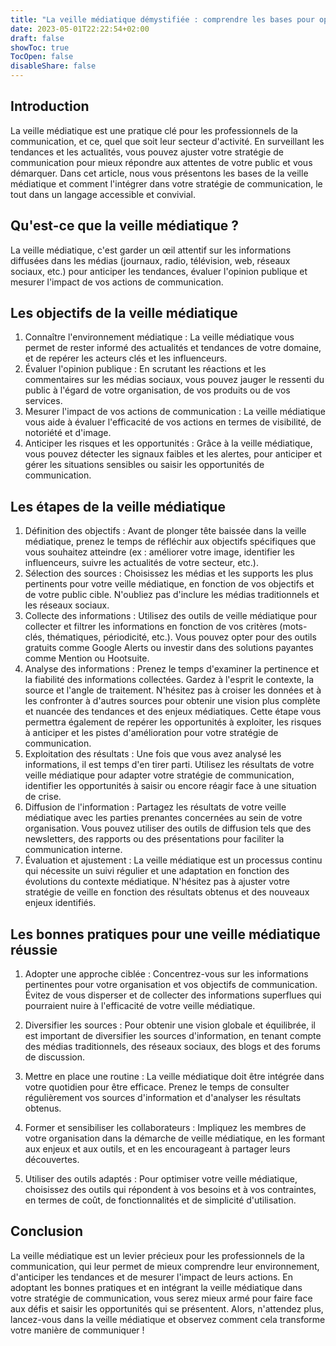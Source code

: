 ```yaml
---
title: "La veille médiatique démystifiée : comprendre les bases pour optimiser sa stratégie de communication"
date: 2023-05-01T22:22:54+02:00
draft: false
showToc: true
TocOpen: false
disableShare: false
---
```


## Introduction
La veille médiatique est une pratique clé pour les professionnels de la communication, et ce, quel que soit leur secteur d'activité. En surveillant les tendances et les actualités, vous pouvez ajuster votre stratégie de communication pour mieux répondre aux attentes de votre public et vous démarquer. Dans cet article, nous vous présentons les bases de la veille médiatique et comment l'intégrer dans votre stratégie de communication, le tout dans un langage accessible et convivial.

## Qu'est-ce que la veille médiatique ?
La veille médiatique, c'est garder un œil attentif sur les informations diffusées dans les médias (journaux, radio, télévision, web, réseaux sociaux, etc.) pour anticiper les tendances, évaluer l'opinion publique et mesurer l'impact de vos actions de communication.

## Les objectifs de la veille médiatique
1. Connaître l'environnement médiatique : La veille médiatique vous permet de rester informé des actualités et tendances de votre domaine, et de repérer les acteurs clés et les influenceurs.
1. Évaluer l'opinion publique : En scrutant les réactions et les commentaires sur les médias sociaux, vous pouvez jauger le ressenti du public à l'égard de votre organisation, de vos produits ou de vos services.
1. Mesurer l'impact de vos actions de communication : La veille médiatique vous aide à évaluer l'efficacité de vos actions en termes de visibilité, de notoriété et d'image.
1. Anticiper les risques et les opportunités : Grâce à la veille médiatique, vous pouvez détecter les signaux faibles et les alertes, pour anticiper et gérer les situations sensibles ou saisir les opportunités de communication.

## Les étapes de la veille médiatique
1. Définition des objectifs : Avant de plonger tête baissée dans la veille médiatique, prenez le temps de réfléchir aux objectifs spécifiques que vous souhaitez atteindre (ex : améliorer votre image, identifier les influenceurs, suivre les actualités de votre secteur, etc.).
1. Sélection des sources : Choisissez les médias et les supports les plus pertinents pour votre veille médiatique, en fonction de vos objectifs et de votre public cible. N'oubliez pas d'inclure les médias traditionnels et les réseaux sociaux.
1. Collecte des informations : Utilisez des outils de veille médiatique pour collecter et filtrer les informations en fonction de vos critères (mots-clés, thématiques, périodicité, etc.). Vous pouvez opter pour des outils gratuits comme Google Alerts ou investir dans des solutions payantes comme Mention ou Hootsuite.
1. Analyse des informations : Prenez le temps d'examiner la pertinence et la fiabilité des informations collectées. Gardez à l'esprit le contexte, la source et l'angle de traitement. N'hésitez pas à croiser les données et à les confronter à d'autres sources pour obtenir une vision plus complète et nuancée des tendances et des enjeux médiatiques. Cette étape vous permettra également de repérer les opportunités à exploiter, les risques à anticiper et les pistes d'amélioration pour votre stratégie de communication.
1. Exploitation des résultats : Une fois que vous avez analysé les informations, il est temps d'en tirer parti. Utilisez les résultats de votre veille médiatique pour adapter votre stratégie de communication, identifier les opportunités à saisir ou encore réagir face à une situation de crise.
1. Diffusion de l'information : Partagez les résultats de votre veille médiatique avec les parties prenantes concernées au sein de votre organisation. Vous pouvez utiliser des outils de diffusion tels que des newsletters, des rapports ou des présentations pour faciliter la communication interne.
1. Évaluation et ajustement : La veille médiatique est un processus continu qui nécessite un suivi régulier et une adaptation en fonction des évolutions du contexte médiatique. N'hésitez pas à ajuster votre stratégie de veille en fonction des résultats obtenus et des nouveaux enjeux identifiés.

## Les bonnes pratiques pour une veille médiatique réussie
1. Adopter une approche ciblée : Concentrez-vous sur les informations pertinentes pour votre organisation et vos objectifs de communication. Évitez de vous disperser et de collecter des informations superflues qui pourraient nuire à l'efficacité de votre veille médiatique.
1. Diversifier les sources : Pour obtenir une vision globale et équilibrée, il est important de diversifier les sources d'information, en tenant compte des médias traditionnels, des réseaux sociaux, des blogs et des forums de discussion.

1. Mettre en place une routine : La veille médiatique doit être intégrée dans votre quotidien pour être efficace. Prenez le temps de consulter régulièrement vos sources d'information et d'analyser les résultats obtenus.

1. Former et sensibiliser les collaborateurs : Impliquez les membres de votre organisation dans la démarche de veille médiatique, en les formant aux enjeux et aux outils, et en les encourageant à partager leurs découvertes.

1. Utiliser des outils adaptés : Pour optimiser votre veille médiatique, choisissez des outils qui répondent à vos besoins et à vos contraintes, en termes de coût, de fonctionnalités et de simplicité d'utilisation.

## Conclusion
La veille médiatique est un levier précieux pour les professionnels de la communication, qui leur permet de mieux comprendre leur environnement, d'anticiper les tendances et de mesurer l'impact de leurs actions. En adoptant les bonnes pratiques et en intégrant la veille médiatique dans votre stratégie de communication, vous serez mieux armé pour faire face aux défis et saisir les opportunités qui se présentent. Alors, n'attendez plus, lancez-vous dans la veille médiatique et observez comment cela transforme votre manière de communiquer !